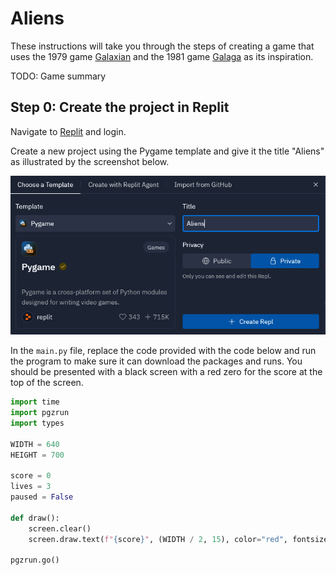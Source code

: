 # Aliens

These instructions will take you through the steps of creating a game that uses the
1979 game [Galaxian](https://en.wikipedia.org/wiki/Galaxian) and the
1981 game [Galaga](https://en.wikipedia.org/wiki/Galaga) as its inspiration.

TODO: Game summary

## Step 0: Create the project in Replit

Navigate to [Replit](https://replit.com/) and login.

Create a new project using the Pygame template and give it the title "Aliens" as
illustrated by the screenshot below.

![screen shot](../../img/python/pygame/aliens/create-project.png)

In the `main.py` file, replace the code provided with the code below and run the program
to make sure it can download the packages and runs. You should be presented with a black screen
with a red zero for the score at the top of the screen.

```python
import time
import pgzrun
import types

WIDTH = 640
HEIGHT = 700

score = 0
lives = 3
paused = False

def draw():
    screen.clear()
    screen.draw.text(f"{score}", (WIDTH / 2, 15), color="red", fontsize=24)
    
pgzrun.go()
```
